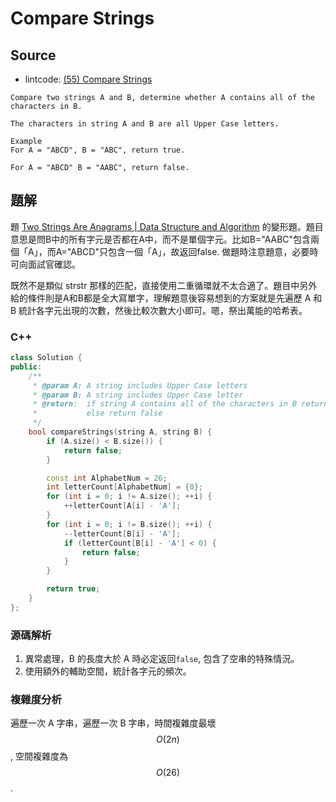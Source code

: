 # Compare Strings

## Source

- lintcode: [(55) Compare Strings](http://www.lintcode.com/en/problem/compare-strings/)

```
Compare two strings A and B, determine whether A contains all of the characters in B.

The characters in string A and B are all Upper Case letters.

Example
For A = "ABCD", B = "ABC", return true.

For A = "ABCD" B = "AABC", return false.
```

## 題解

題 [Two Strings Are Anagrams | Data Structure and Algorithm](http://algorithm.yuanbin.me/zh-cn/string/two_strings_are_anagrams.html) 的變形題。題目意思是問B中的所有字元是否都在A中，而不是單個字元。比如B="AABC"包含兩個「A」，而A="ABCD"只包含一個「A」，故返回false. 做題時注意題意，必要時可向面試官確認。

既然不是類似 strstr 那樣的匹配，直接使用二重循環就不太合適了。題目中另外給的條件則是A和B都是全大寫單字，理解題意後容易想到的方案就是先遍歷 A 和 B 統計各字元出現的次數，然後比較次數大小即可。嗯，祭出萬能的哈希表。

### C++

```c++
class Solution {
public:
    /**
     * @param A: A string includes Upper Case letters
     * @param B: A string includes Upper Case letter
     * @return:  if string A contains all of the characters in B return true
     *           else return false
     */
    bool compareStrings(string A, string B) {
        if (A.size() < B.size()) {
            return false;
        }

        const int AlphabetNum = 26;
        int letterCount[AlphabetNum] = {0};
        for (int i = 0; i != A.size(); ++i) {
            ++letterCount[A[i] - 'A'];
        }
        for (int i = 0; i != B.size(); ++i) {
            --letterCount[B[i] - 'A'];
            if (letterCount[B[i] - 'A'] < 0) {
                return false;
            }
        }

        return true;
    }
};
```

### 源碼解析

1. 異常處理，B 的長度大於 A 時必定返回`false`, 包含了空串的特殊情況。
2. 使用額外的輔助空間，統計各字元的頻次。

### 複雜度分析

遍歷一次 A 字串，遍歷一次 B 字串，時間複雜度最壞 $$O(2n)$$, 空間複雜度為 $$O(26)$$.
